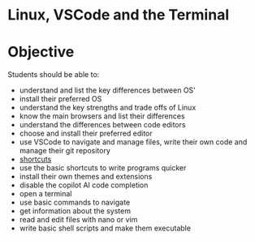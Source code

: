 # Linux, VSCode and the Terminal

# Objective
Students should be able to:
- understand and list the key differences between OS'
- install their preferred OS
- understand the key strengths and trade offs of Linux
- know the main browsers and list their differences
- understand the differences between code editors
- choose and install their preferred editor
- use VSCode to navigate and manage files, write their own code and manage their git repository
- [shortcuts](https://code.visualstudio.com/shortcuts/keyboard-shortcuts-linux.pdf)
- use the basic shortcuts to write programs quicker
- install their own themes and extensions
- disable the copilot AI code completion
- open a terminal
- use basic commands to navigate
- get information about the system
- read and edit files with nano or vim
- write basic shell scripts and make them executable
